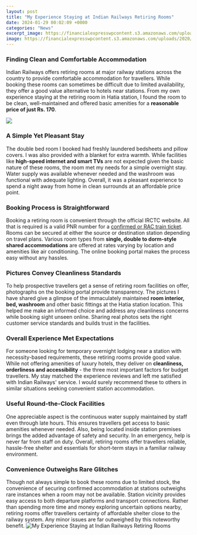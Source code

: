 ```yaml
---
layout: post
title: "My Experience Staying at Indian Railways Retiring Rooms"
date: 2024-01-29 00:02:09 +0000
categories: "News"
excerpt_image: https://financialexpresswpcontent.s3.amazonaws.com/uploads/2020/07/trichy-collage.jpg
image: https://financialexpresswpcontent.s3.amazonaws.com/uploads/2020/07/trichy-collage.jpg
---
```


### Finding Clean and Comfortable Accommodation 
Indian Railways offers retiring rooms at major railway stations across the country to provide comfortable accommodation for travellers. While booking these rooms can sometimes be difficult due to limited availability, they offer a good value alternative to hotels near stations. From my own experience staying at the retiring room in Hatia station, I found the room to be clean, well-maintained and offered basic amenities for a **reasonable price of just Rs. 170**. 

![](https://pepnewz.com/wp-content/uploads/Retiring-Room-850x491.jpg)
### A Simple Yet Pleasant Stay 
The double bed room I booked had freshly laundered bedsheets and pillow covers. I was also provided with a blanket for extra warmth. While facilities like **high-speed internet and smart TVs** are not expected given the basic nature of these rooms, the room met my needs for a simple overnight stay. Water supply was available whenever needed and the washroom was functional with adequate lighting. Overall, it was a pleasant experience to spend a night away from home in clean surrounds at an affordable price point.
### Booking Process is Straightforward
Booking a retiring room is convenient through the official IRCTC website. All that is required is a valid PNR number for a [confirmed or RAC train ticket](https://fistore.mysenprints.com/collection/abbasi). Rooms can be secured at either the source or destination station depending on travel plans. Various room types from **single, double to dorm-style shared accommodations** are offered at rates varying by location and amenities like air conditioning. The online booking portal makes the process easy without any hassles. 
### Pictures Convey Cleanliness Standards
To help prospective travellers get a sense of retiring room facilities on offer, photographs on the booking portal provide transparency. The pictures I have shared give a glimpse of the immaculately maintained **room interior, bed, washroom** and other basic fittings at the Hatia station location. This helped me make an informed choice and address any cleanliness concerns while booking sight unseen online. Sharing real photos sets the right customer service standards and builds trust in the facilities.
### Overall Experience Met Expectations 
For someone looking for temporary overnight lodging near a station with necessity-based requirements, these retiring rooms provide good value. While not offering amenities of luxury hotels, they deliver on **cleanliness, orderliness and accessibility** - the three most important factors for budget travellers. My stay matched the experience reviews and left me satisfied with Indian Railways' service. I would surely recommend these to others in similar situations seeking convenient station accommodation.
### Useful Round-the-Clock Facilities 
One appreciable aspect is the continuous water supply maintained by staff even through late hours. This ensures travellers get access to basic amenities whenever needed. Also, being located inside station premises brings the added advantage of safety and security. In an emergency, help is never far from staff on duty. Overall, retiring rooms offer travellers reliable, hassle-free shelter and essentials for short-term stays in a familiar railway environment.
### Convenience Outweighs Rare Glitches 
Though not always simple to book these rooms due to limited stock, the convenience of securing confirmed accommodation at stations outweighs rare instances when a room may not be available. Station vicinity provides easy access to both departure platforms and transport connections. Rather than spending more time and money exploring uncertain options nearby, retiring rooms offer travellers certainty of affordable shelter close to the railway system. Any minor issues are far outweighed by this noteworthy benefit.
![My Experience Staying at Indian Railways Retiring Rooms](https://financialexpresswpcontent.s3.amazonaws.com/uploads/2020/07/trichy-collage.jpg)